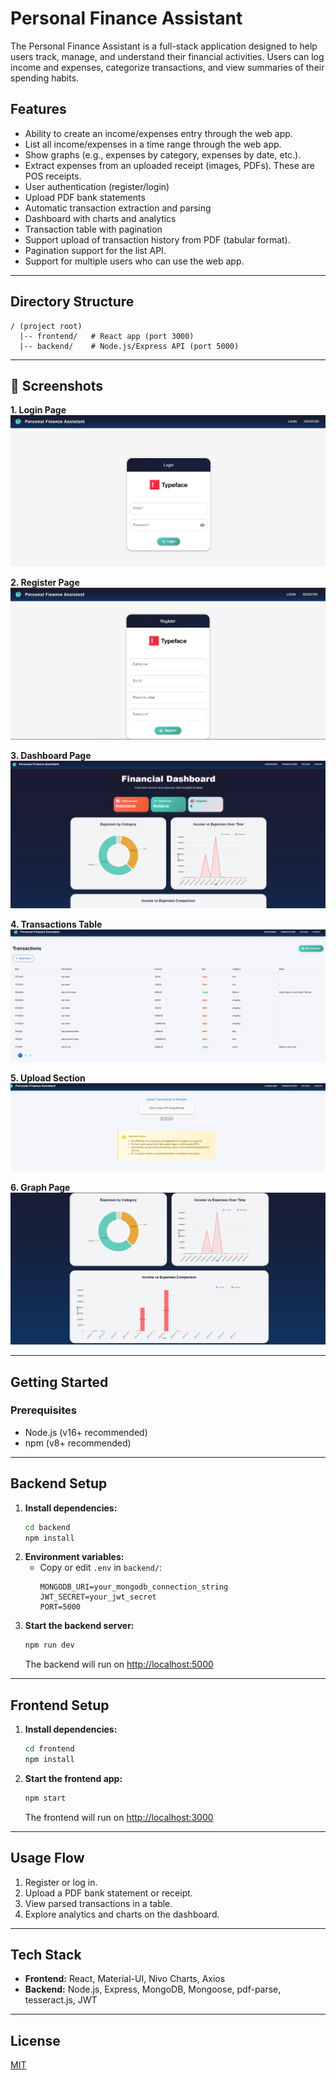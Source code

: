 # Personal Finance Assistant

The Personal Finance Assistant is a full-stack application designed to help users track, manage, and understand their financial activities. Users can log income and expenses, categorize transactions, and view summaries of their spending habits.

## Features
- Ability to create an income/expenses entry through the web app.
- List all income/expenses in a time range through the web app.
- Show graphs (e.g., expenses by category, expenses by date, etc.).
- Extract expenses from an uploaded receipt (images, PDFs). These are POS receipts.
- User authentication (register/login)
- Upload PDF bank statements
- Automatic transaction extraction and parsing
- Dashboard with charts and analytics
- Transaction table with pagination
- Support upload of transaction history from PDF (tabular format).
- Pagination support for the list API.
- Support for multiple users who can use the web app.

---

## Directory Structure
```
/ (project root)
  |-- frontend/   # React app (port 3000)
  |-- backend/    # Node.js/Express API (port 5000)
```

---

## 📸 Screenshots

**1. Login Page**  
![Login Page](frontend/public/Login.png)

**2. Register Page**  
![Register Page](frontend/public/Register.png)

**3. Dashboard Page**  
![Dashboard Page](frontend/public/Dashboard.png)

**4. Transactions Table**  
![Transactions Table](frontend/public/TransactionsTable.png)

**5. Upload Section**  
![Upload Section](frontend/public/UploadSection.png)

**6. Graph Page**  
![Graph Page](frontend/public/Graph.png)


---

## Getting Started

### Prerequisites
- Node.js (v16+ recommended)
- npm (v8+ recommended)

---

## Backend Setup

1. **Install dependencies:**
   ```bash
   cd backend
   npm install
   ```
2. **Environment variables:**
   - Copy or edit `.env` in `backend/`:
     ```env
     MONGODB_URI=your_mongodb_connection_string
     JWT_SECRET=your_jwt_secret
     PORT=5000
     ```
3. **Start the backend server:**
   ```bash
   npm run dev
   ```
   The backend will run on [http://localhost:5000](http://localhost:5000)

---

## Frontend Setup

1. **Install dependencies:**
   ```bash
   cd frontend
   npm install
   ```
2. **Start the frontend app:**
   ```bash
   npm start
   ```
   The frontend will run on [http://localhost:3000](http://localhost:3000)

---

## Usage Flow
1. Register or log in.
2. Upload a PDF bank statement or receipt.
3. View parsed transactions in a table.
4. Explore analytics and charts on the dashboard.

---

## Tech Stack
- **Frontend:** React, Material-UI, Nivo Charts, Axios
- **Backend:** Node.js, Express, MongoDB, Mongoose, pdf-parse, tesseract.js, JWT

---

## License
[MIT](LICENSE) 
